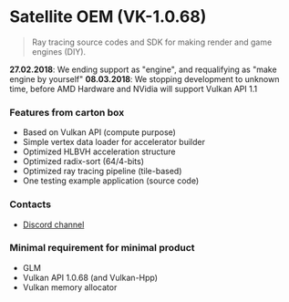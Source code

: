 # Satellite OEM (VK-1.0.68)

> Ray tracing source codes and SDK for making render and game engines (DIY). 

**27.02.2018**: We ending support as "engine", and requalifying as "make engine by yourself"
**08.03.2018**: We stopping development to unknown time, before AMD Hardware and NVidia will support Vulkan API 1.1

### Features from carton box

* Based on Vulkan API (compute purpose)
* Simple vertex data loader for accelerator builder
* Optimized HLBVH acceleration structure 
* Optimized radix-sort (64/4-bits)
* Optimized ray tracing pipeline (tile-based)
* One testing example application (source code)

### Contacts 

* [Discord channel](https://discordapp.com/invite/HFfADHH)

### Minimal requirement for minimal product

* GLM
* Vulkan API 1.0.68 (and Vulkan-Hpp)
* Vulkan memory allocator
